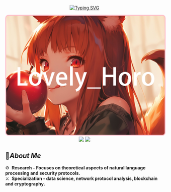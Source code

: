 <div align="center"> 

[![Typing SVG](https://readme-typing-svg.demolab.com?font=Anta&size=35&pause=1000&color=F77C48&center=true&vCenter=true&random=false&width=435&lines=Welcome+to+my+NEW+World)](https://git.io/typing-svg)
</div>

<div align="center">
  <img src="img/img-1.jpg" width="845" style="background-color: pink; padding: 3px; border-radius: 10px;">
</div>

<div align="center">
  
  <img src="https://github-readme-stats.vercel.app/api?username=SaaRaaS-1300&show_icons=true&theme=gruvbox" height="200">
  <img src="https://github-readme-stats.vercel.app/api/top-langs/?username=SaaRaaS-1300" height="200">
</div>


## 🌠***About Me***

⚙️ &nbsp;**Research - Focuses on theoretical aspects of natural language processing and security protocols.** \
⚔️ &nbsp;**Specialization - data science, network protocol analysis, blockchain and cryptography.**
